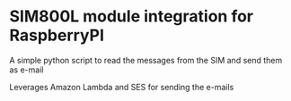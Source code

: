 # SIM800L module integration for RaspberryPI

A simple python script to read the messages from the SIM and send them as e-mail

Leverages Amazon Lambda and SES for sending the e-mails